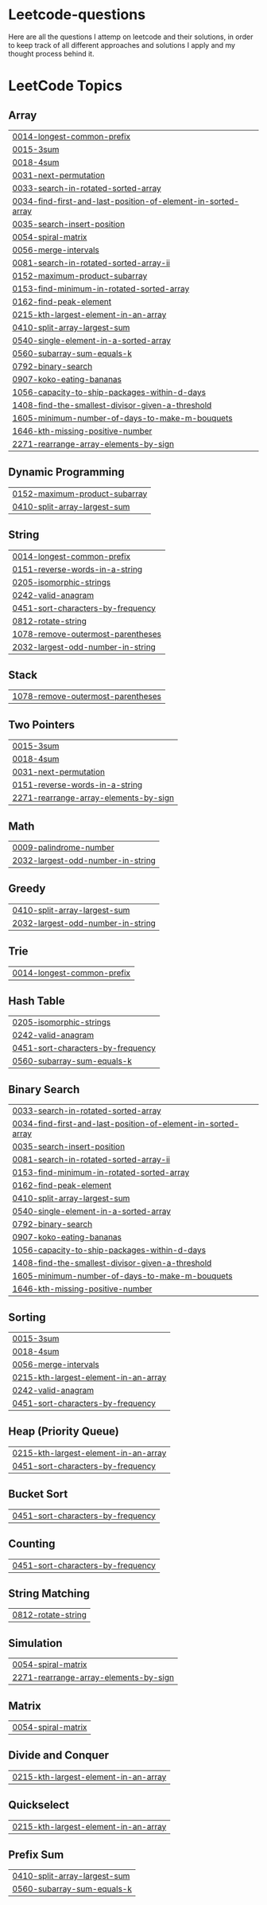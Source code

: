 # Leetcode-questions
Here are all the questions I attemp on leetcode and their solutions, in order to keep track of all different approaches and solutions I apply and my thought process behind it.

<!---LeetCode Topics Start-->
# LeetCode Topics
## Array
|  |
| ------- |
| [0014-longest-common-prefix](https://github.com/AshmitRajput/Leetcode-questions/tree/master/0014-longest-common-prefix) |
| [0015-3sum](https://github.com/AshmitRajput/Leetcode-questions/tree/master/0015-3sum) |
| [0018-4sum](https://github.com/AshmitRajput/Leetcode-questions/tree/master/0018-4sum) |
| [0031-next-permutation](https://github.com/AshmitRajput/Leetcode-questions/tree/master/0031-next-permutation) |
| [0033-search-in-rotated-sorted-array](https://github.com/AshmitRajput/Leetcode-questions/tree/master/0033-search-in-rotated-sorted-array) |
| [0034-find-first-and-last-position-of-element-in-sorted-array](https://github.com/AshmitRajput/Leetcode-questions/tree/master/0034-find-first-and-last-position-of-element-in-sorted-array) |
| [0035-search-insert-position](https://github.com/AshmitRajput/Leetcode-questions/tree/master/0035-search-insert-position) |
| [0054-spiral-matrix](https://github.com/AshmitRajput/Leetcode-questions/tree/master/0054-spiral-matrix) |
| [0056-merge-intervals](https://github.com/AshmitRajput/Leetcode-questions/tree/master/0056-merge-intervals) |
| [0081-search-in-rotated-sorted-array-ii](https://github.com/AshmitRajput/Leetcode-questions/tree/master/0081-search-in-rotated-sorted-array-ii) |
| [0152-maximum-product-subarray](https://github.com/AshmitRajput/Leetcode-questions/tree/master/0152-maximum-product-subarray) |
| [0153-find-minimum-in-rotated-sorted-array](https://github.com/AshmitRajput/Leetcode-questions/tree/master/0153-find-minimum-in-rotated-sorted-array) |
| [0162-find-peak-element](https://github.com/AshmitRajput/Leetcode-questions/tree/master/0162-find-peak-element) |
| [0215-kth-largest-element-in-an-array](https://github.com/AshmitRajput/Leetcode-questions/tree/master/0215-kth-largest-element-in-an-array) |
| [0410-split-array-largest-sum](https://github.com/AshmitRajput/Leetcode-questions/tree/master/0410-split-array-largest-sum) |
| [0540-single-element-in-a-sorted-array](https://github.com/AshmitRajput/Leetcode-questions/tree/master/0540-single-element-in-a-sorted-array) |
| [0560-subarray-sum-equals-k](https://github.com/AshmitRajput/Leetcode-questions/tree/master/0560-subarray-sum-equals-k) |
| [0792-binary-search](https://github.com/AshmitRajput/Leetcode-questions/tree/master/0792-binary-search) |
| [0907-koko-eating-bananas](https://github.com/AshmitRajput/Leetcode-questions/tree/master/0907-koko-eating-bananas) |
| [1056-capacity-to-ship-packages-within-d-days](https://github.com/AshmitRajput/Leetcode-questions/tree/master/1056-capacity-to-ship-packages-within-d-days) |
| [1408-find-the-smallest-divisor-given-a-threshold](https://github.com/AshmitRajput/Leetcode-questions/tree/master/1408-find-the-smallest-divisor-given-a-threshold) |
| [1605-minimum-number-of-days-to-make-m-bouquets](https://github.com/AshmitRajput/Leetcode-questions/tree/master/1605-minimum-number-of-days-to-make-m-bouquets) |
| [1646-kth-missing-positive-number](https://github.com/AshmitRajput/Leetcode-questions/tree/master/1646-kth-missing-positive-number) |
| [2271-rearrange-array-elements-by-sign](https://github.com/AshmitRajput/Leetcode-questions/tree/master/2271-rearrange-array-elements-by-sign) |
## Dynamic Programming
|  |
| ------- |
| [0152-maximum-product-subarray](https://github.com/AshmitRajput/Leetcode-questions/tree/master/0152-maximum-product-subarray) |
| [0410-split-array-largest-sum](https://github.com/AshmitRajput/Leetcode-questions/tree/master/0410-split-array-largest-sum) |
## String
|  |
| ------- |
| [0014-longest-common-prefix](https://github.com/AshmitRajput/Leetcode-questions/tree/master/0014-longest-common-prefix) |
| [0151-reverse-words-in-a-string](https://github.com/AshmitRajput/Leetcode-questions/tree/master/0151-reverse-words-in-a-string) |
| [0205-isomorphic-strings](https://github.com/AshmitRajput/Leetcode-questions/tree/master/0205-isomorphic-strings) |
| [0242-valid-anagram](https://github.com/AshmitRajput/Leetcode-questions/tree/master/0242-valid-anagram) |
| [0451-sort-characters-by-frequency](https://github.com/AshmitRajput/Leetcode-questions/tree/master/0451-sort-characters-by-frequency) |
| [0812-rotate-string](https://github.com/AshmitRajput/Leetcode-questions/tree/master/0812-rotate-string) |
| [1078-remove-outermost-parentheses](https://github.com/AshmitRajput/Leetcode-questions/tree/master/1078-remove-outermost-parentheses) |
| [2032-largest-odd-number-in-string](https://github.com/AshmitRajput/Leetcode-questions/tree/master/2032-largest-odd-number-in-string) |
## Stack
|  |
| ------- |
| [1078-remove-outermost-parentheses](https://github.com/AshmitRajput/Leetcode-questions/tree/master/1078-remove-outermost-parentheses) |
## Two Pointers
|  |
| ------- |
| [0015-3sum](https://github.com/AshmitRajput/Leetcode-questions/tree/master/0015-3sum) |
| [0018-4sum](https://github.com/AshmitRajput/Leetcode-questions/tree/master/0018-4sum) |
| [0031-next-permutation](https://github.com/AshmitRajput/Leetcode-questions/tree/master/0031-next-permutation) |
| [0151-reverse-words-in-a-string](https://github.com/AshmitRajput/Leetcode-questions/tree/master/0151-reverse-words-in-a-string) |
| [2271-rearrange-array-elements-by-sign](https://github.com/AshmitRajput/Leetcode-questions/tree/master/2271-rearrange-array-elements-by-sign) |
## Math
|  |
| ------- |
| [0009-palindrome-number](https://github.com/AshmitRajput/Leetcode-questions/tree/master/0009-palindrome-number) |
| [2032-largest-odd-number-in-string](https://github.com/AshmitRajput/Leetcode-questions/tree/master/2032-largest-odd-number-in-string) |
## Greedy
|  |
| ------- |
| [0410-split-array-largest-sum](https://github.com/AshmitRajput/Leetcode-questions/tree/master/0410-split-array-largest-sum) |
| [2032-largest-odd-number-in-string](https://github.com/AshmitRajput/Leetcode-questions/tree/master/2032-largest-odd-number-in-string) |
## Trie
|  |
| ------- |
| [0014-longest-common-prefix](https://github.com/AshmitRajput/Leetcode-questions/tree/master/0014-longest-common-prefix) |
## Hash Table
|  |
| ------- |
| [0205-isomorphic-strings](https://github.com/AshmitRajput/Leetcode-questions/tree/master/0205-isomorphic-strings) |
| [0242-valid-anagram](https://github.com/AshmitRajput/Leetcode-questions/tree/master/0242-valid-anagram) |
| [0451-sort-characters-by-frequency](https://github.com/AshmitRajput/Leetcode-questions/tree/master/0451-sort-characters-by-frequency) |
| [0560-subarray-sum-equals-k](https://github.com/AshmitRajput/Leetcode-questions/tree/master/0560-subarray-sum-equals-k) |
## Binary Search
|  |
| ------- |
| [0033-search-in-rotated-sorted-array](https://github.com/AshmitRajput/Leetcode-questions/tree/master/0033-search-in-rotated-sorted-array) |
| [0034-find-first-and-last-position-of-element-in-sorted-array](https://github.com/AshmitRajput/Leetcode-questions/tree/master/0034-find-first-and-last-position-of-element-in-sorted-array) |
| [0035-search-insert-position](https://github.com/AshmitRajput/Leetcode-questions/tree/master/0035-search-insert-position) |
| [0081-search-in-rotated-sorted-array-ii](https://github.com/AshmitRajput/Leetcode-questions/tree/master/0081-search-in-rotated-sorted-array-ii) |
| [0153-find-minimum-in-rotated-sorted-array](https://github.com/AshmitRajput/Leetcode-questions/tree/master/0153-find-minimum-in-rotated-sorted-array) |
| [0162-find-peak-element](https://github.com/AshmitRajput/Leetcode-questions/tree/master/0162-find-peak-element) |
| [0410-split-array-largest-sum](https://github.com/AshmitRajput/Leetcode-questions/tree/master/0410-split-array-largest-sum) |
| [0540-single-element-in-a-sorted-array](https://github.com/AshmitRajput/Leetcode-questions/tree/master/0540-single-element-in-a-sorted-array) |
| [0792-binary-search](https://github.com/AshmitRajput/Leetcode-questions/tree/master/0792-binary-search) |
| [0907-koko-eating-bananas](https://github.com/AshmitRajput/Leetcode-questions/tree/master/0907-koko-eating-bananas) |
| [1056-capacity-to-ship-packages-within-d-days](https://github.com/AshmitRajput/Leetcode-questions/tree/master/1056-capacity-to-ship-packages-within-d-days) |
| [1408-find-the-smallest-divisor-given-a-threshold](https://github.com/AshmitRajput/Leetcode-questions/tree/master/1408-find-the-smallest-divisor-given-a-threshold) |
| [1605-minimum-number-of-days-to-make-m-bouquets](https://github.com/AshmitRajput/Leetcode-questions/tree/master/1605-minimum-number-of-days-to-make-m-bouquets) |
| [1646-kth-missing-positive-number](https://github.com/AshmitRajput/Leetcode-questions/tree/master/1646-kth-missing-positive-number) |
## Sorting
|  |
| ------- |
| [0015-3sum](https://github.com/AshmitRajput/Leetcode-questions/tree/master/0015-3sum) |
| [0018-4sum](https://github.com/AshmitRajput/Leetcode-questions/tree/master/0018-4sum) |
| [0056-merge-intervals](https://github.com/AshmitRajput/Leetcode-questions/tree/master/0056-merge-intervals) |
| [0215-kth-largest-element-in-an-array](https://github.com/AshmitRajput/Leetcode-questions/tree/master/0215-kth-largest-element-in-an-array) |
| [0242-valid-anagram](https://github.com/AshmitRajput/Leetcode-questions/tree/master/0242-valid-anagram) |
| [0451-sort-characters-by-frequency](https://github.com/AshmitRajput/Leetcode-questions/tree/master/0451-sort-characters-by-frequency) |
## Heap (Priority Queue)
|  |
| ------- |
| [0215-kth-largest-element-in-an-array](https://github.com/AshmitRajput/Leetcode-questions/tree/master/0215-kth-largest-element-in-an-array) |
| [0451-sort-characters-by-frequency](https://github.com/AshmitRajput/Leetcode-questions/tree/master/0451-sort-characters-by-frequency) |
## Bucket Sort
|  |
| ------- |
| [0451-sort-characters-by-frequency](https://github.com/AshmitRajput/Leetcode-questions/tree/master/0451-sort-characters-by-frequency) |
## Counting
|  |
| ------- |
| [0451-sort-characters-by-frequency](https://github.com/AshmitRajput/Leetcode-questions/tree/master/0451-sort-characters-by-frequency) |
## String Matching
|  |
| ------- |
| [0812-rotate-string](https://github.com/AshmitRajput/Leetcode-questions/tree/master/0812-rotate-string) |
## Simulation
|  |
| ------- |
| [0054-spiral-matrix](https://github.com/AshmitRajput/Leetcode-questions/tree/master/0054-spiral-matrix) |
| [2271-rearrange-array-elements-by-sign](https://github.com/AshmitRajput/Leetcode-questions/tree/master/2271-rearrange-array-elements-by-sign) |
## Matrix
|  |
| ------- |
| [0054-spiral-matrix](https://github.com/AshmitRajput/Leetcode-questions/tree/master/0054-spiral-matrix) |
## Divide and Conquer
|  |
| ------- |
| [0215-kth-largest-element-in-an-array](https://github.com/AshmitRajput/Leetcode-questions/tree/master/0215-kth-largest-element-in-an-array) |
## Quickselect
|  |
| ------- |
| [0215-kth-largest-element-in-an-array](https://github.com/AshmitRajput/Leetcode-questions/tree/master/0215-kth-largest-element-in-an-array) |
## Prefix Sum
|  |
| ------- |
| [0410-split-array-largest-sum](https://github.com/AshmitRajput/Leetcode-questions/tree/master/0410-split-array-largest-sum) |
| [0560-subarray-sum-equals-k](https://github.com/AshmitRajput/Leetcode-questions/tree/master/0560-subarray-sum-equals-k) |
<!---LeetCode Topics End-->